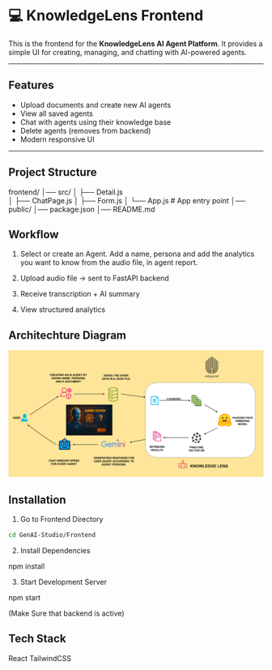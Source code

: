 
# 💻 KnowledgeLens Frontend

This is the frontend for the **KnowledgeLens AI Agent Platform**. It provides a simple UI for creating, managing, and chatting with AI-powered agents.

---

##  Features
- Upload documents and create new AI agents
- View all saved agents
- Chat with agents using their knowledge base
- Delete agents (removes from backend)
- Modern responsive UI

---

##  Project Structure

frontend/
│── src/
│ ├── Detail.js      
│ ├── ChatPage.js
│ ├── Form.js
│ └── App.js # App entry point
│── public/
│── package.json
│── README.md

## Workflow

1. Select or create an Agent. Add a name, persona and add the analytics you want to know from the audio file, in agent report.

2. Upload audio file → sent to FastAPI backend

3. Receive transcription + AI summary

4. View structured analytics

## Architechture Diagram

![Knowledge Lens Architecture](Public/Knowledge%20Lens%20Architecture.png)

## Installation

1. Go to Frontend Directory

```bash
cd GenAI-Studio/Frontend
```

2. Install Dependencies

npm install

3. Start Development Server

npm start

(Make Sure that backend is active)

## Tech Stack

React
TailwindCSS



